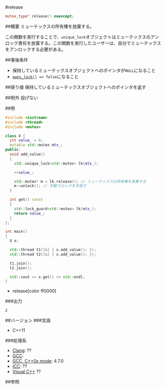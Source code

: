 #release
```cpp
mutex_type* release() noexcept;
```

##概要
ミューテックスの所有権を放棄する。 

この関数を実行することで、`unique_lock`オブジェクトはミューテックスのアンロック責任を放棄する。この関数を実行したユーザーは、自分でミューテックスをアンロックする必要がある。


##事後条件
- 保持しているミューテックスオブジェクトへのポインタが`NULL`になること
- [`owns_lock()`](./owns_lock.md)` == false`になること


##戻り値
保持しているミューテックスオブジェクトへのポインタを返す


##例外
投げない


##例
```cpp
#include <iostream>
#include <thread>
#include <mutex>

class X {
  int value_ = 0;
  mutable std::mutex mtx_;
public:
  void add_value()
  {
    std::unique_lock<std::mutex> lk(mtx_);

    ++value_;

    std::mutex* m = lk.release(); // ミューテックスの所有権を放棄する
    m->unlock(); // 手動でロックを手放す
  }

  int get() const
  {
    std::lock_guard<std::mutex> lk(mtx_);
    return value_;
  }
};

int main()
{
  X x;

  std::thread t1([&] { x.add_value(); });
  std::thread t2([&] { x.add_value(); });

  t1.join();
  t2.join();

  std::cout << x.get() << std::endl;
}
```
* release[color ff0000]

###出力
```
2
```

##バージョン
###言語
- C++11

###処理系
- [Clang](/implementation#clang.md): ??
- [GCC](/implementation#gcc.md): 
- [GCC, C++0x mode](/implementation#gcc.md): 4.7.0
- [ICC](/implementation#icc.md): ??
- [Visual C++](/implementation#visual_cpp.md) ??


##参照


